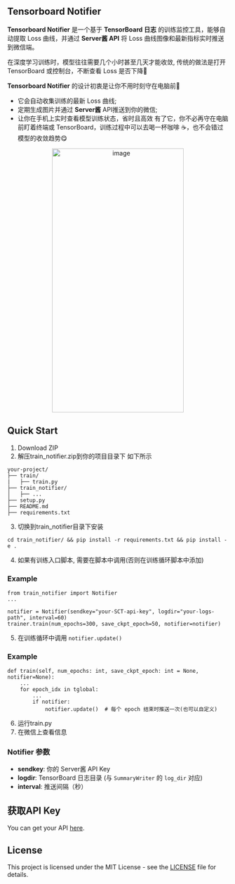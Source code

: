 ## Tensorboard Notifier

**Tensorboard Notifier** 是一个基于 **TensorBoard 日志** 的训练监控工具，能够自动提取 Loss 曲线，并通过 **Server酱 API** 将 Loss 曲线图像和最新指标实时推送到微信端。  

在深度学习训练时，模型往往需要几个小时甚至几天才能收敛, 传统的做法是打开 TensorBoard 或控制台，不断查看 Loss 是否下降🤯

**Tensorboard Notifier** 的设计初衷是让你不用时刻守在电脑前🤩
- 它会自动收集训练的最新 Loss 曲线;
- 定期生成图片并通过 **Server酱** API推送到你的微信;
- 让你在手机上实时查看模型训练状态，省时且高效
有了它，你不必再守在电脑前盯着终端或 TensorBoard，训练过程中可以去喝一杯咖啡 ☕，也不会错过模型的收敛趋势😋
<p align="center">
<img width="300" height="600" alt="image" src="https://github.com/user-attachments/assets/6d382528-ce4e-488d-87a5-b7b0c3e2a8cd" />
</p>

## Quick Start

1. Download ZIP
2. 解压train_notifier.zip到你的项目目录下
如下所示
```
your-project/
├── train/
|   ├── train.py
├── train_notifier/
│   ├── ...
├── setup.py
├── README.md
├── requirements.txt
```
3. 切换到train_notifier目录下安装
```
cd train_notifier/ && pip install -r requirements.txt && pip install -e .
```
4. 如果有训练入口脚本, 需要在脚本中调用(否则在训练循环脚本中添加)

### Example
```
from train_notifier import Notifier
...

notifier = Notifier(sendkey="your-SCT-api-key", logdir="your-logs-path", interval=60)
trainer.train(num_epochs=300, save_ckpt_epoch=50, notifier=notifier)
```
5. 在训练循环中调用 `notifier.update()`

### Example
```
def train(self, num_epochs: int, save_ckpt_epoch: int = None, notifier=None):
    ...
    for epoch_idx in tglobal:
        ...
        if notifier:
            notifier.update()  # 每个 epoch 结束时推送一次(也可以自定义)
```
6. 运行train.py
7. 在微信上查看信息

### Notifier 参数
- **sendkey**: 你的 Server酱 API Key
- **logdir**: TensorBoard 日志目录 (与 `SummaryWriter` 的 `log_dir` 对应)
- **interval**: 推送间隔（秒）
## 获取API Key
You can get your API [here](https://sct.ftqq.com/sendkey).

## License
This project is licensed under the MIT License - see the [LICENSE](LICENSE) file for details.
